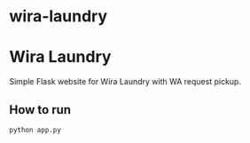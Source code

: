 # wira-laundry
# Wira Laundry

Simple Flask website for Wira Laundry with WA request pickup.

## How to run
```bash
python app.py
